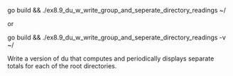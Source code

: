 go build && ./ex8.9_du_w_write_group_and_seperate_directory_readings  ~/

or

go build && ./ex8.9_du_w_write_group_and_seperate_directory_readings -v  ~/


Write a version of du that computes and periodically displays separate totals for each of the root directories.
